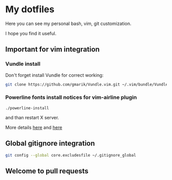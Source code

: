 My dotfiles
===========

Here you can see my personal bash, vim, git customization.

I hope you find it useful. 

Important for vim integration
-----------------------------

### Vundle install

Don't forget install Vundle for correct working:
```bash
git clone https://github.com/gmarik/Vundle.vim.git ~/.vim/bundle/Vundle.vim
```

### Powerline fonts install notices for vim-airline plugin
 
```
./powerline-install
```

and than restart X server.

More details [here](https://github.com/powerline/fonts) 
and [here](https://powerline.readthedocs.org/en/master/installation/linux.html#fonts-installation)


Global gitignore integration
----------------------------

```bash
git config --global core.excludesfile ~/.gitignore_global
```

Welcome to pull requests
------------------------
